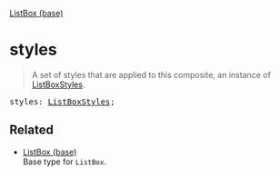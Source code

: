 [ListBox (base)](ListBox_base.md)

# styles

> A set of styles that are applied to this composite, an instance of [ListBoxStyles](ListBoxStyles.md).

<pre class="docgen_signature">styles: <a href="ListBoxStyles.md">ListBoxStyles</a>;</pre>

## Related

- [<!--{ref:type}-->ListBox (base)](ListBox_base.md) \
    Base type for `ListBox`.
